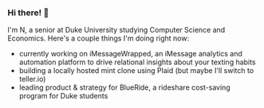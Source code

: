 ### Hi there! 👋

I'm N, a senior at Duke University studying Computer Science and Economics.
Here's a couple things I'm doing right now:
- currently working on iMessageWrapped, an iMessage analytics and automation platform to drive relational insights about your texting habits
- building a locally hosted mint clone using Plaid (but maybe I'll switch to teller.io)
- leading product & strategy for BlueRide, a rideshare cost-saving program for Duke students

<!--
**nwang888/nwang888** is a ✨ _special_ ✨ repository because its `README.md` (this file) appears on your GitHub profile.
[![Anurag's GitHub stats](https://github-readme-stats.vercel.app/api?username=nwang888)](https://github.com/anuraghazra/github-readme-stats)
[![Top Langs](https://github-readme-stats.vercel.app/api/top-langs/?username=anuraghazra)](https://github.com/anuraghazra/github-readme-stats)
![](https://komarev.com/ghpvc/?username=nwang888&color=brightgreen&base=257)

Here are some ideas to get you started:

- 🔭 I’m currently working on ...
- 🌱 I’m currently learning ...
- 👯 I’m looking to collaborate on ...
- 🤔 I’m looking for help with ...
- 💬 Ask me about ...
- 📫 How to reach me: ...
- 😄 Pronouns: ...
- ⚡ Fun fact: ...
-->
